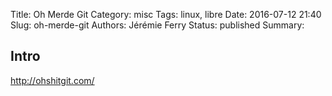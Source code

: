 Title: Oh Merde Git
Category: misc
Tags: linux, libre
Date: 2016-07-12 21:40
Slug: oh-merde-git
Authors: Jérémie Ferry
Status: published
Summary:

## Intro

http://ohshitgit.com/